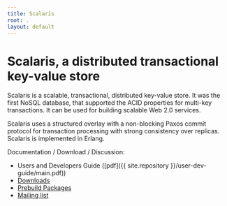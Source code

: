 ```yaml
---
title: Scalaris
root: .
layout: default
---
```


Scalaris, a distributed transactional key-value store
=====================================================

Scalaris is a scalable, transactional, distributed key-value store. It
was the first NoSQL database, that supported the ACID properties for
multi-key transactions. It can be used for building scalable Web 2.0
services.

Scalaris uses a structured overlay with a non-blocking Paxos commit
protocol for transaction processing with strong consistency over
replicas. Scalaris is implemented in Erlang.

Documentation / Download / Discussion:

* Users and Developers Guide ([pdf]({{ site.repository }}/user-dev-guide/main.pdf))
* [Downloads](http://sourceforge.net/projects/scalaris/files/)
* [Prebuild Packages](http://download.opensuse.org/repositories/home:/scalaris/)
* [Mailing list](http://groups.google.com/group/scalaris)

